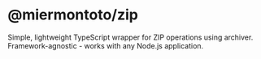 # @miermontoto/zip

Simple, lightweight TypeScript wrapper for ZIP operations using archiver. Framework-agnostic - works with any Node.js application.